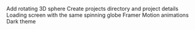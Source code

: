 Add rotating 3D sphere
Create projects directory and project details
Loading screen with the same spinning globe
Framer Motion animations
Dark theme
